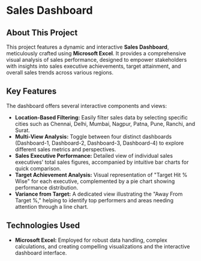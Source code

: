 # Sales Dashboard

## About This Project

This project features a dynamic and interactive **Sales Dashboard**, meticulously crafted using **Microsoft Excel**. It provides a comprehensive visual analysis of sales performance, designed to empower stakeholders with insights into sales executive achievements, target attainment, and overall sales trends across various regions.

## Key Features

The dashboard offers several interactive components and views:

* **Location-Based Filtering:** Easily filter sales data by selecting specific cities such as Chennai, Delhi, Mumbai, Nagpur, Patna, Pune, Ranchi, and Surat.
* **Multi-View Analysis:** Toggle between four distinct dashboards (Dashboard-1, Dashboard-2, Dashboard-3, Dashboard-4) to explore different sales metrics and perspectives.
* **Sales Executive Performance:** Detailed view of individual sales executives' total sales figures, accompanied by intuitive bar charts for quick comparison.
* **Target Achievement Analysis:** Visual representation of "Target Hit % Wise" for each executive, complemented by a pie chart showing performance distribution.
* **Variance from Target:** A dedicated view illustrating the "Away From Target %," helping to identify top performers and areas needing attention through a line chart.

## Technologies Used

* **Microsoft Excel:** Employed for robust data handling, complex calculations, and creating compelling visualizations and the interactive dashboard interface.




